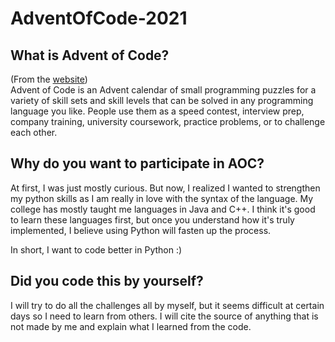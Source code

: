 # AdventOfCode-2021

## What is Advent of Code?
(From the [website](https://adventofcode.com/2021/about)) <br/>
Advent of Code is an Advent calendar of small programming puzzles for a variety of skill sets and skill levels that can be solved in any programming language you like. People use them as a speed contest, interview prep, company training, university coursework, practice problems, or to challenge each other.

## Why do you want to participate in AOC?
At first, I was just mostly curious. But now, I realized I wanted to strengthen my python skills as I am really in love with the syntax of the language. My college has mostly taught me languages in Java and C++. I think it's good to learn these languages first, but once you understand how it's truly implemented, I believe using Python will fasten up the process.

In short, I want to code better in Python :)

## Did you code this by yourself?
I will try to do all the challenges all by myself, but it seems difficult at certain days so I need to learn from others. I will cite the source of anything that is not made by me and explain what I learned from the code.


